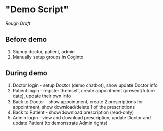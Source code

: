 # "Demo Script"
*Rough Draft*

## Before demo
1. Signup doctor, patient, admin
2. Manually setup groups in Coginto

## During demo
1. Doctor login - setup Doctor (demo chatbot), show update Doctor info
2. Patient login - register themself, create appointment (present/future date), update their own info
3. Back to Doctor - show appointment, create 2 prescriptions for appointment, show download/delete 1 of the prescriptions 
4. Back to Patient - show/download prescription (read-only)
5. Admin login - view and download prescription, update Doctor and update Patient (to demonstrate Admin rights)

